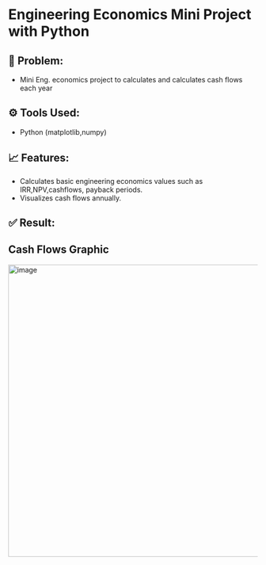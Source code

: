 # Engineering Economics Mini Project with Python 

## 📝 Problem:
- Mini Eng. economics project to calculates and calculates cash flows each year

## ⚙️ Tools Used:
- Python (matplotlib,numpy)

## 📈 Features:
- Calculates basic engineering economics values such as IRR,NPV,cashflows, payback periods.
- Visualizes cash flows annually.

## ✅ Result:

## Cash Flows Graphic
<img width="989" height="590" alt="image" src="https://github.com/user-attachments/assets/bd62ae62-faa1-4433-8b55-a48363716ba8" />
